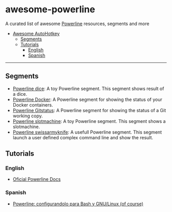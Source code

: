 # awesome-powerline
 A curated list of awesome [Powerline](https://github.com/powerline/powerline) resources, segments and more 

* [Awesome AutoHotkey](#awesome-powerline)
  * [Segments](#segments)
  * [Tutorials](#tutorials)
    * [English](#english)
    * [Spanish](#spanish)

<hr/>

## Segments
* [Powerline dice](https://github.com/mdtrooper/powerline_dice): A toy Powerline segment. This segment shows result of a dice.
* [Powerline Docker](https://github.com/adrianmo/powerline-docker): A Powerline segment for showing the status of your Docker containers.
* [Powerline Gitstatus](https://github.com/jaspernbrouwer/powerline-gitstatus): A Powerline segment for showing the status of a Git working copy.
* [Powerline slotmachine](https://github.com/mdtrooper/powerline_slotmachine): A toy Powerline segment. This segment shows a slotmachine.
* [Powerline swissarmyknife](https://github.com/mdtrooper/powerline_swissarmyknife):  A usefull Powerline segment. This segment launch a user defined complex command line and show the result.

## Tutorials


### English

* [Oficial Powerline Docs](https://powerline.readthedocs.io/en/latest/)

### Spanish

* [Powerline: configurandolo para Bash y GNU/Linux (of course)](http://www.tomatesasesinos.com/2019/11/15/powerline-configurandolo-para-bash-y-gnu-linux-of-course/)
